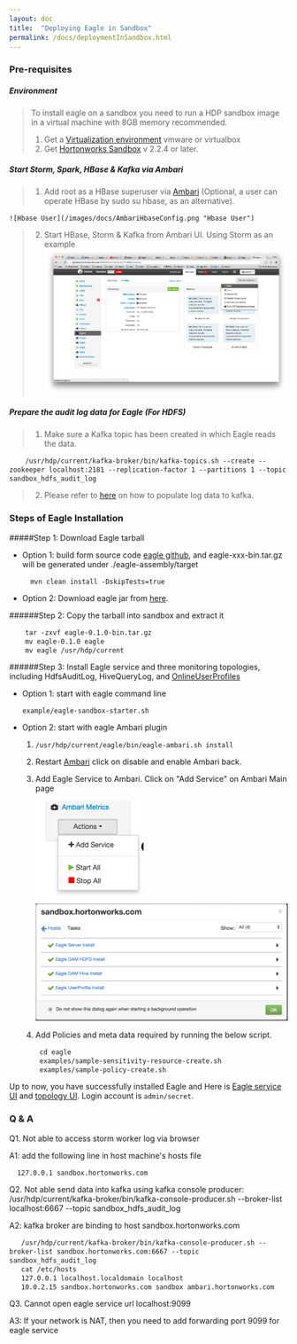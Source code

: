 ```yaml
---
layout: doc
title:  "Deploying Eagle in Sandbox"
permalink: /docs/deploymentInSandbox.html
---
```


### Pre-requisites

##### Environment
> To install eagle on a sandbox you need to run a HDP sandbox image in a virtual machine with 8GB memory recommended.
>
> 1. Get a [Virtualization environment](http://hortonworks.com/products/hortonworks-sandbox/#install) vmware or virtualbox 
> 2. Get [Hortonworks Sandbox](http://hortonworks.com/products/hortonworks-sandbox/#install) v 2.2.4 or later.

##### Start Storm, Spark, HBase & Kafka via Ambari
> 1. Add root as a HBase superuser via [Ambari](http://127.0.0.1:8080/#/main/services/HBASE/configs) (Optional, a user can operate HBase by sudo su hbase, as an alternative).
>
    ![Hbase User](/images/docs/AmbariHbaseConfig.png "Hbase User")
> 2. Start HBase, Storm & Kafka from Ambari UI. Using Storm as an example
![Restart Services](/images/docs/startStorm.png "Services")

##### Prepare the audit log data for Eagle (For HDFS)
> 1. Make sure a Kafka topic has been created in which Eagle reads the data.
>
        /usr/hdp/current/kafka-broker/bin/kafka-topics.sh --create --zookeeper localhost:2181 --replication-factor 1 --partitions 1 --topic sandbox_hdfs_audit_log
> 2. Please refer to [here](/docs/importHDFSAuditLog.html) on how to populate log data to kafka.

### Steps of Eagle Installation

#####Step 1: Download Eagle tarball

* Option 1: build form source code [eagle github](https://github.xyz.com/eagle/eagle/tree/release1.0), and eagle-xxx-bin.tar.gz will be generated under ./eagle-assembly/target

        mvn clean install -DskipTests=true

* Option 2: Download eagle jar from [here](http://xyz.com).

######Step 2: Copy the tarball into sandbox and extract it

        tar -zxvf eagle-0.1.0-bin.tar.gz
        mv eagle-0.1.0 eagle
        mv eagle /usr/hdp/current

######Step 3: Install Eagle service and three monitoring topologies, including HdfsAuditLog, HiveQueryLog, and [OnlineUserProfiles](/docs/onlineUserProfiles.html)

* Option 1: start with eagle command line

      example/eagle-sandbox-starter.sh

* Option 2: start with eagle Ambari plugin

    1. `/usr/hdp/current/eagle/bin/eagle-ambari.sh install`

    2. Restart [Ambari](http://127.0.0.1:8000/) click on disable and enable Ambari back.

    3. Add Eagle Service to Ambari. Click on "Add Service" on Ambari Main page

        ![AddService](/images/docs/AddService.png "AddService")
        ![Eagle Services](/images/docs/EagleServiceSuccess.png "Eagle Services")

    4. Add Policies and meta data required by running the below script.

            cd eagle
            examples/sample-sensitivity-resource-create.sh
            examples/sample-policy-create.sh

Up to now, you have successfully installed Eagle and Here is [Eagle service UI](http://sandbox.hortonworks.com:9099/eagle-service) and [topology UI](http://sandbox.hortonworks.com:8744).
Login account is `admin/secret`.

### **Q & A**

Q1. Not able to access storm worker log via browser

A1: add the following line in host machine's hosts file

      127.0.0.1 sandbox.hortonworks.com

Q2. Not able send data into kafka using kafka console producer: /usr/hdp/current/kafka-broker/bin/kafka-console-producer.sh --broker-list localhost:6667 --topic sandbox_hdfs_audit_log

A2: kafka broker are binding to host sandbox.hortonworks.com

       /usr/hdp/current/kafka-broker/bin/kafka-console-producer.sh --broker-list sandbox.hortonworks.com:6667 --topic sandbox_hdfs_audit_log
       cat /etc/hosts
       127.0.0.1 localhost.localdomain localhost
       10.0.2.15 sandbox.hortonworks.com sandbox ambari.hortonworks.com

Q3. Cannot open eagle service url localhost:9099

A3: If your network is NAT, then you need to add forwarding port 9099 for eagle service


